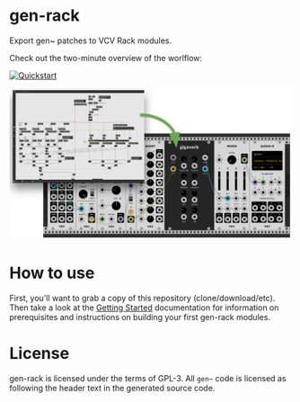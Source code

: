 # gen-rack

Export gen~ patches to VCV Rack modules.

Check out the two-minute overview of the worlflow: 

[![Quickstart](https://img.youtube.com/vi/agktuKiS_Jw/0.jpg)](https://www.youtube.com/watch?v=agktuKiS_Jw)

![example](docs/img/example.png)

# How to use

First, you'll want to grab a copy of this repository (clone/download/etc). Then take a look at the [Getting Started](docs/getting-started.md) documentation for information on prerequisites and instructions on building your first gen-rack modules.


# License

gen-rack is licensed under the terms of GPL-3. All `gen~` code is licensed as following the header text in the generated source code.
